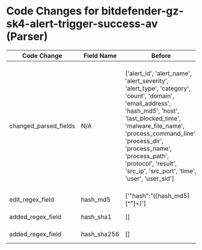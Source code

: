 # Code Changes for bitdefender-gz-sk4-alert-trigger-success-av (Parser)

| Code Change | Field Name | Before | After |
|-------------|------------|--------|-------|
| changed_parsed_fields | N/A | ['alert_id', 'alert_name', 'alert_severity', 'alert_type', 'category', 'count', 'domain', 'email_address', 'hash_md5', 'host', 'last_blocked_time', 'malware_file_name', 'process_command_line', 'process_dir', 'process_name', 'process_path', 'protocol', 'result', 'src_ip', 'src_port', 'time', 'user', 'user_sid'] | ['alert_id', 'alert_name', 'alert_severity', 'alert_type', 'category', 'count', 'domain', 'email_address', 'hash_md5', 'hash_sha1', 'hash_sha256', 'host', 'last_blocked_time', 'malware_file_name', 'process_command_line', 'process_dir', 'process_name', 'process_path', 'protocol', 'result', 'src_ip', 'src_port', 'time', 'user', 'user_sid'] |
| edit_regex_field | hash_md5 | ['"hash":"({hash_md5}[^"]+)'] | ['"hash":"(({hash_sha256}\w{64})|({hash_sha1}\w{40})|({hash_md5}\w{32}))"'] |
| added_regex_field | hash_sha1 | [] | ['"hash":"(({hash_sha256}\w{64})|({hash_sha1}\w{40})|({hash_md5}\w{32}))"'] |
| added_regex_field | hash_sha256 | [] | ['"hash":"(({hash_sha256}\w{64})|({hash_sha1}\w{40})|({hash_md5}\w{32}))"'] |